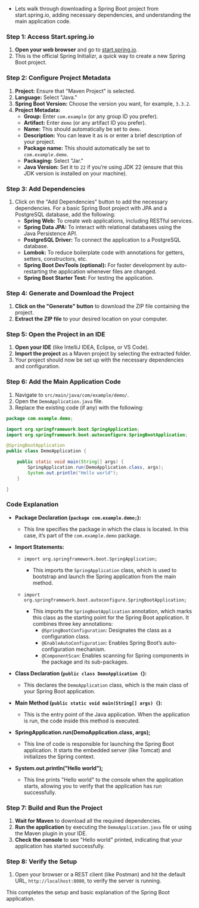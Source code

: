 - Lets walk through downloading a Spring Boot project from start.spring.io, adding necessary dependencies, and understanding the main application code.

### Step 1: Access Start.spring.io

1. **Open your web browser** and go to [start.spring.io](https://start.spring.io).
2. This is the official Spring Initializr, a quick way to create a new Spring Boot project.

### Step 2: Configure Project Metadata

1. **Project:** Ensure that "Maven Project" is selected.
2. **Language:** Select "Java."
3. **Spring Boot Version:** Choose the version you want, for example, `3.3.2`.
4. **Project Metadata:**
   - **Group:** Enter `com.example` (or any group ID you prefer).
   - **Artifact:** Enter `demo` (or any artifact ID you prefer).
   - **Name:** This should automatically be set to `demo`.
   - **Description:** You can leave it as is or enter a brief description of your project.
   - **Package name:** This should automatically be set to `com.example.demo`.
   - **Packaging:** Select "Jar."
   - **Java Version:** Set it to `22` if you’re using JDK 22 (ensure that this JDK version is installed on your machine).

### Step 3: Add Dependencies

1. Click on the "Add Dependencies" button to add the necessary dependencies. For a basic Spring Boot project with JPA and a PostgreSQL database, add the following:
   - **Spring Web:** To create web applications, including RESTful services.
   - **Spring Data JPA:** To interact with relational databases using the Java Persistence API.
   - **PostgreSQL Driver:** To connect the application to a PostgreSQL database.
   - **Lombok:** To reduce boilerplate code with annotations for getters, setters, constructors, etc.
   - **Spring Boot DevTools (optional):** For faster development by auto-restarting the application whenever files are changed.
   - **Spring Boot Starter Test:** For testing the application.

### Step 4: Generate and Download the Project

1. **Click on the "Generate" button** to download the ZIP file containing the project.
2. **Extract the ZIP file** to your desired location on your computer.

### Step 5: Open the Project in an IDE

1. **Open your IDE** (like IntelliJ IDEA, Eclipse, or VS Code).
2. **Import the project** as a Maven project by selecting the extracted folder.
3. Your project should now be set up with the necessary dependencies and configuration.

### Step 6: Add the Main Application Code

1. Navigate to `src/main/java/com/example/demo/`.
2. Open the `DemoApplication.java` file.
3. Replace the existing code (if any) with the following:

```java
package com.example.demo;

import org.springframework.boot.SpringApplication;
import org.springframework.boot.autoconfigure.SpringBootApplication;

@SpringBootApplication
public class DemoApplication {

    public static void main(String[] args) {
        SpringApplication.run(DemoApplication.class, args);
        System.out.println("Hello world");
    }

}
```

### Code Explanation

- **Package Declaration (`package com.example.demo;`):**

  - This line specifies the package in which the class is located. In this case, it’s part of the `com.example.demo` package.

- **Import Statements:**

  - `import org.springframework.boot.SpringApplication;`

    - This imports the `SpringApplication` class, which is used to bootstrap and launch the Spring application from the main method.

  - `import org.springframework.boot.autoconfigure.SpringBootApplication;`
    - This imports the `SpringBootApplication` annotation, which marks this class as the starting point for the Spring Boot application. It combines three key annotations:
      - `@SpringBootConfiguration`: Designates the class as a configuration class.
      - `@EnableAutoConfiguration`: Enables Spring Boot’s auto-configuration mechanism.
      - `@ComponentScan`: Enables scanning for Spring components in the package and its sub-packages.

- **Class Declaration (`public class DemoApplication {`):**

  - This declares the `DemoApplication` class, which is the main class of your Spring Boot application.

- **Main Method (`public static void main(String[] args) {`):**

  - This is the entry point of the Java application. When the application is run, the code inside this method is executed.

- **SpringApplication.run(DemoApplication.class, args);**

  - This line of code is responsible for launching the Spring Boot application. It starts the embedded server (like Tomcat) and initializes the Spring context.

- **System.out.println("Hello world");**
  - This line prints "Hello world" to the console when the application starts, allowing you to verify that the application has run successfully.

### Step 7: Build and Run the Project

1. **Wait for Maven** to download all the required dependencies.
2. **Run the application** by executing the `DemoApplication.java` file or using the Maven plugin in your IDE.
3. **Check the console** to see "Hello world" printed, indicating that your application has started successfully.

### Step 8: Verify the Setup

1. Open your browser or a REST client (like Postman) and hit the default URL, `http://localhost:8080`, to verify the server is running.

This completes the setup and basic explanation of the Spring Boot application.
